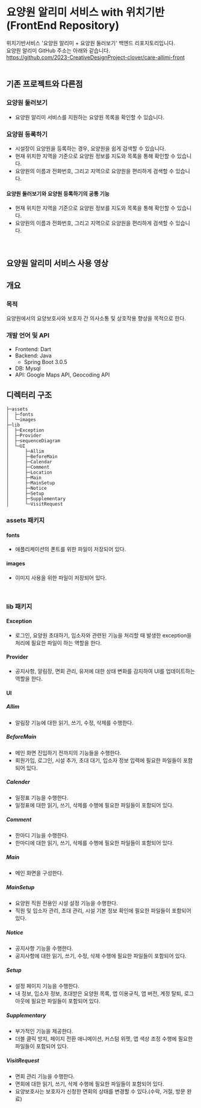 # 요양원 알리미 서비스 with 위치기반(FrontEnd Repository)

위치기반서비스 '요양원 알리미 + 요양원 둘러보기' 백엔드 리포지토리입니다.<br/>
요양원 알리미 GitHub 주소는 아래와 같습니다.<br/>
https://github.com/2023-CreativeDesignProject-clover/care-allimi-front
<br/><br/>

## 기존 프로젝트와 다른점
### 요양원 둘러보기
- 요양원 알리미 서비스를 지원하는 요양원 목록을 확인할 수 있습니다.
  
### 요양원 등록하기
- 시설장이 요양원을 등록하는 경우, 요양원을 쉽게 검색할 수 있습니다.
- 현재 위치한 지역을 기준으로 요양원 정보를 지도와 목록을 통해 확인할 수 있습니다.
- 요양원의 이름과 전화번호, 그리고 지역으로 요양원을 편리하게 검색할 수 있습니다.
  
#### 요양원 둘러보기와 요양원 등록하기의 공통 기능
- 현재 위치한 지역을 기준으로 요양원 정보를 지도와 목록을 통해 확인할 수 있습니다.
- 요양원의 이름과 전화번호, 그리고 지역으로 요양원을 편리하게 검색할 수 있습니다.
<br/>

## 요양원 알리미 서비스 사용 영상
<div align="center">
    


</div>

## 개요
### 목적
요양원에서의 요양보호사와 보호자 간 의사소통 및 상호작용 향상을 목적으로 한다.

### 개발 언어 및 API
- Frontend: Dart
- Backend: Java
  - Spring Boot 3.0.5
- DB: Mysql
- API: Google Maps API, Geocoding API

## 디렉터리 구조
```
├─assets
│  ├─fonts
│  └─images
├─lib
│  ├─Exception
│  ├─Provider
│  ├─sequenceDiagram
│  └─UI
│      ├─Allim
│      ├─BeforeMain
│      ├─Calendar
│      ├─Comment
│      ├─Location
│      ├─Main
│      ├─MainSetup
│      ├─Notice
│      ├─Setup
│      ├─Supplementary
│      └─VisitRequest
```
### assets 패키지
#### fonts 
- 애플리케이션의 폰트를 위한 파일이 저장되어 있다.

#### images
- 이미지 사용을 위한 파일이 저장되어 있다.
<br/>

### lib 패키지
#### Exception
- 로그인, 요양원 초대하기, 입소자와 관련된 기능을 처리할 때 발생한 exception을 처리에 필요한 파일이 하는 역할을 한다.

#### Provider
- 공지사항, 알림장, 면회 관리, 유저에 대한 상태 변화를 감지하여 UI를 업데이트하는 역할을 한다.

#### UI
##### Allim
- 알림장 기능에 대한 읽기, 쓰기, 수정, 삭제를 수행한다.

##### BeforeMain
- 메인 화면 진입하기 전까지의 기능들을 수행한다.
- 회원가입, 로그인, 시설 추가, 초대 대기, 입소자 정보 입력에 필요한 파일들이 포함되어 있다. 

##### Calender
- 일정표 기능을 수행한다.
- 일정표에 대한 읽기, 쓰기, 삭제를 수행에 필요한 파일들이 포함되어 있다.

##### Comment
- 한마디 기능을 수행한다.
- 한마디에 대한 읽기, 쓰기, 삭제를 수행에 필요한 파일들이 포함되어 있다.

##### Main
- 메인 화면을 구성한다. 
  
##### MainSetup
- 요양원 직원 전용인 시설 설정 기능을 수행한다.
- 직원 및 입소자 관리, 초대 관리, 시설 기본 정보 확인에 필요한 파일들이 포함되어 있다.

##### Notice
- 공지사항 기능을 수행한다. 
- 공지사항에 대한 읽기, 쓰기, 수정, 삭제 수행에 필요한 파일들이 포함되어 있다.

##### Setup
- 설정 페이지 기능을 수행한다.
- 내 정보, 입소자 정보, 초대받은 요양원 목록, 앱 이용규칙, 앱 버전, 계정 탈퇴, 로그아웃에 필요한 파일들이 포함되어 있다.
  
##### Supplementary
- 부가적인 기능을 제공한다.
- 더블 클릭 방지, 페이지 전환 애니메이션, 커스텀 위젯, 앱 색상 조정 수행에 필요한 파일들이 포함되어 있다.

##### VisitRequest
- 면회 관리 기능을 수행한다.
- 면회에 대한 읽기, 쓰기, 삭제 수행에 필요한 파일들이 포함되어 있다. 
- 요양보호사는 보호자가 신청한 면회의 상태를 변경할 수 있다.(수락, 거절, 방문 완료)
